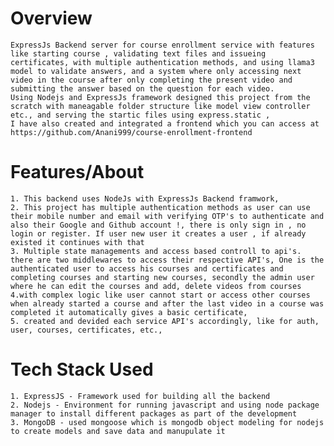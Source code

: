 # Overview
    ExpressJs Backend server for course enrollment service with features like starting course , validating text files and issueing certificates, with multiple authentication methods, and using llama3 model to validate answers, and a system where only accessing next video in the course after only completing the present video and submitting the answer based on the question for each video.
    Using Nodejs and ExpressJs framework designed this project from the scratch with maneagable folder structure like model view controller etc., and serving the startic files using express.static , 
    I have also created and integrated a frontend which you can access at https://github.com/Anani999/course-enrollment-frontend

# Features/About
    1. This backend uses NodeJs with ExpressJs Backend framwork,
    2. This project has multiple authentication methods as user can use their mobile number and email with verifying OTP's to authenticate and also their Google and Github account !, there is only sign in , no login or register. If user new user it creates a user , if already existed it continues with that 
    3. Multiple state managements and access based controll to api's. there are two middlewares to access their respective API's, One is the authenticated user to access his courses and certificates and completing courses and starting new courses, secondly the admin user where he can edit the courses and add, delete videos from courses 
    4.with complex logic like user cannot start or access other courses when already started a course and after the last video in a course was completed it automatically gives a basic certificate, 
    5. created and devided each service API's accordingly, like for auth, user, courses, certificates, etc., 

# Tech Stack Used 
    1. ExpressJS - Framework used for building all the backend
    2. Nodejs - Environment for running javascript and using node package manager to install different packages as part of the development 
    3. MongoDB - used mongoose which is mongodb object modeling for nodejs to create models and save data and manupulate it 

